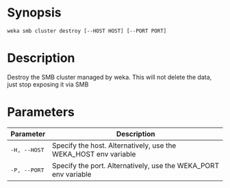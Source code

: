 # Synopsis

```weka smb cluster destroy [--HOST HOST] [--PORT PORT]```

# Description

Destroy the SMB cluster managed by weka. This will not delete the data, just stop exposing it via SMB

# Parameters

| Parameter | Description |
| --------- | ----------- |
| <pre>-H, --HOST</pre> | Specify the host. Alternatively, use the WEKA_HOST env variable |
| <pre>-P, --PORT</pre> | Specify the port. Alternatively, use the WEKA_PORT env variable |
